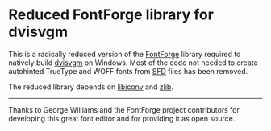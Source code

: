 # Reduced FontForge library for dvisvgm

This is a radically reduced version of the [FontForge](http://fontforge.org) library required to natively
build [dvisvgm](http://dvisvgm.bplaced.net) on Windows. Most of the code not needed to create autohinted
TrueType and WOFF fonts from [SFD](https://fontforge.github.io/sfdformat.html) files has been removed.

The reduced library depends on [libiconv](https://www.gnu.org/software/libiconv) and [zlib](http://www.zlib.net).

---
Thanks to George Williams and the FontForge project contributors for developing this great font editor and for
providing it as open source.

